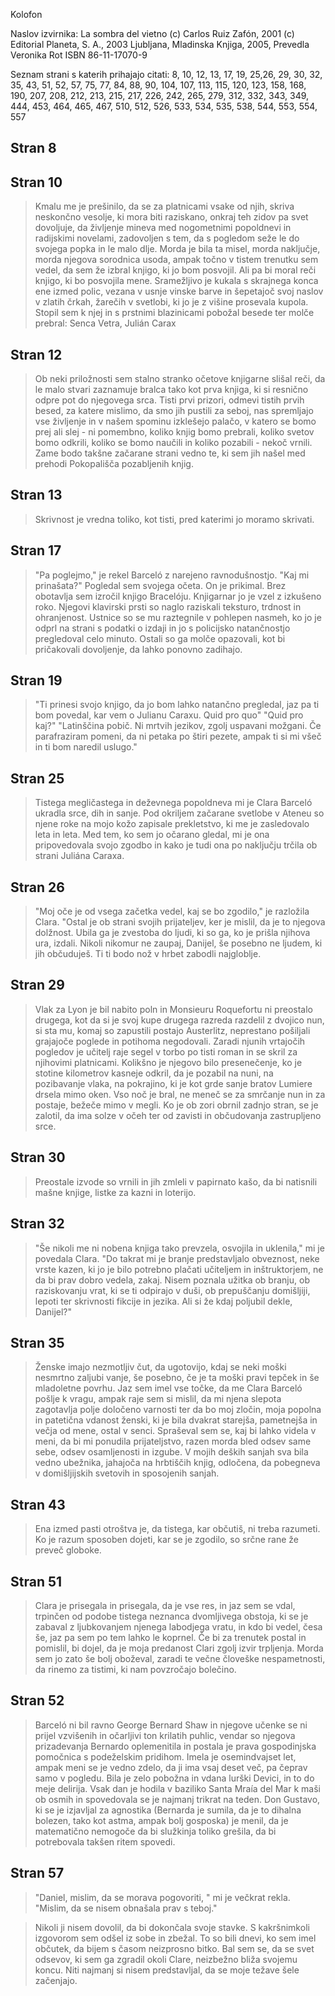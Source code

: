 Kolofon

Naslov izvirnika: La sombra del vietno
(c) Carlos Ruiz Zafón, 2001
(c) Editorial Planeta, S. A., 2003
Ljubljana, Mladinska Knjiga, 2005, Prevedla Veronika Rot
ISBN 86-11-17070-9



Seznam strani s katerih prihajajo citati: 8, 10, 12, 13, 17, 19, 25,26, 29, 30, 32, 35, 43, 51, 52, 57,
75, 77, 84, 88, 90, 104, 107, 113, 115, 120, 123, 158, 168, 190, 207, 208, 212, 213, 215, 217, 226,
242, 265, 279, 312, 332, 343, 349, 444, 453, 464, 465, 467, 510, 512, 526, 533, 534, 535, 538, 544,
553, 554, 557

## Stran 8

## Stran 10

> Kmalu me je prešinilo, da se za platnicami vsake od njih, skriva neskončno vesolje, ki mora biti raziskano,
onkraj teh zidov pa svet dovoljuje, da življenje mineva med nogometnimi popoldnevi in radijskimi novelami,
zadovoljen s tem, da s pogledom seže le do svojega popka in le malo dlje. Morda je bila ta misel, morda 
naključje, morda njegova sorodnica usoda, ampak točno v tistem trenutku sem vedel, da sem že izbral knjigo, ki
jo bom posvojil. Ali pa bi moral reči knjigo, ki bo posvojila mene. Sramežljivo je kukala s skrajnega konca 
ene izmed polic, vezana v usnje vinske barve in šepetajoč svoj naslov v zlatih črkah, žarečih v svetlobi, ki
jo je z višine prosevala kupola. Stopil sem k njej in s prstnimi blazinicami pobožal besede ter molče prebral:
Senca Vetra, Julián Carax


## Stran 12
> Ob neki priložnosti sem stalno stranko očetove knjigarne slišal reči, da le malo stvari zaznamuje bralca tako
kot prva knjiga, ki si resnično odpre pot do njegovega srca. Tisti prvi prizori, odmevi tistih prvih besed, za
katere mislimo, da smo jih pustili za seboj, nas spremljajo vse življenje in v našem spominu izklešejo palačo,
v katero se bomo prej ali slej - ni pomembno, koliko knjig bomo prebrali, koliko svetov bomo odkrili, koliko
se bomo naučili in koliko pozabili - nekoč vrnili. Zame bodo takšne začarane strani vedno te, ki sem jih
našel med prehodi Pokopališča pozabljenih knjig.

## Stran 13
> Skrivnost je vredna toliko, kot tisti, pred katerimi jo moramo skrivati.

## Stran 17
>"Pa poglejmo," je rekel Barceló z narejeno ravnodušnostjo. "Kaj mi prinašata?"
Pogledal sem svojega očeta. On je prikimal. Brez obotavlja sem izročil knjigo Bracelóju.
Knjigarnar jo je vzel z izkušeno roko. Njegovi klavirski prsti so naglo raziskali teksturo, 
trdnost in ohranjenost. Ustnice so se mu raztegnile v pohlepen nasmeh, ko jo je odprl na strani
s podatki o izdaji in jo s policijsko natančnostjo pregledoval celo minuto. Ostali so ga
molče opazovali, kot bi pričakovali dovoljenje, da lahko ponovno zadihajo.

## Stran 19
> "Ti prinesi svojo knjigo, da jo bom lahko natančno pregledal, jaz pa ti bom povedal, kar vem
o Julianu Caraxu. Quid pro quo"
> "Quid pro kaj?"
> "Latinščina pobič. Ni mrtvih jezikov, zgolj uspavani možgani. Če parafraziram pomeni, da
ni petaka po štiri pezete, ampak ti si mi všeč in ti bom naredil uslugo."

## Stran 25
> Tistega megličastega in deževnega popoldneva mi je Clara Barceló ukradla srce, dih in sanje.
Pod okriljem začarane svetlobe v Ateneu so njene roke na mojo kožo zapisale prekletstvo,
ki me je zasledovalo leta in leta. Med tem, ko sem jo očarano gledal, mi je ona pripovedovala
svojo zgodbo in kako je tudi ona po naključju trčila ob strani Juliána Caraxa.

## Stran 26
>"Moj oče je od vsega začetka vedel, kaj se bo zgodilo," je razložila Clara. "Ostal je
ob strani svojih prijateljev, ker je mislil, da je to njegova dolžnost. Ubila ga je
zvestoba do ljudi, ki so ga, ko je prišla njihova ura, izdali. Nikoli nikomur ne zaupaj,
Danijel, še posebno ne ljudem, ki jih občuduješ. Ti ti bodo nož v hrbet zabodli najgloblje.

## Stran 29
>Vlak za Lyon je  bil nabito poln in Monsieuru Roquefortu ni preostalo drugega, kot da si
je svoj kupe drugega razreda razdelil z dvojico nun, si sta mu, komaj so zapustili postajo
Austerlitz, neprestano pošiljali grajajoče poglede in potihoma negodovali. Zaradi njunih
vrtajočih pogledov je učitelj raje segel v torbo po tisti roman in se skril za njihovimi platnicami.
Kolikšno je njegovo bilo presenečenje, ko je stotine kilometrov kasneje odkril, da je pozabil na
nuni, na pozibavanje vlaka, na pokrajino, ki je kot grde sanje bratov Lumiere drsela mimo oken.
Vso noč je bral, ne meneč se za smrčanje nun in za postaje, bežeče mimo v megli. Ko je ob zori
obrnil zadnjo stran, se je zalotil, da ima solze v očeh ter od zavisti in občudovanja
zastrupljeno srce.

## Stran 30
>Preostale izvode so vrnili in jih zmleli v papirnato kašo, da bi natisnili mašne knjige,
listke za kazni in loterijo.

## Stran 32
>"Še nikoli me ni nobena knjiga tako prevzela, osvojila in uklenila," mi je povedala Clara.
"Do takrat mi je branje predstavljalo obveznost, neke vrste kazen, ki jo je bilo potrebno
plačati učiteljem in inštruktorjem, ne da bi prav dobro vedela, zakaj. Nisem poznala užitka
ob branju, ob raziskovanju vrat, ki se ti odpirajo v duši, ob prepuščanju domišljiji, lepoti
ter skrivnosti fikcije in jezika. Ali si že kdaj poljubil dekle, Danijel?"

## Stran 35
>Ženske imajo nezmotljiv čut, da ugotovijo, kdaj se neki moški nesmrtno zaljubi vanje, še
posebno, če je ta moški pravi tepček in še mladoletne povrhu. Jaz sem imel vse točke, da me
Clara Barceló pošlje k vragu, ampak raje sem si mislil, da mi njena slepota zagotavlja
polje določeno varnosti ter da bo moj zločin, moja popolna in patetična vdanost ženski, ki
je bila dvakrat starejša, pametnejša in večja od mene, ostal v senci. Spraševal sem se, kaj
bi lahko videla v meni, da bi mi ponudila prijateljstvo, razen morda bled odsev same sebe,
odsev osamljenosti in izgube. V mojih deških sanjah sva bila vedno ubežnika, jahajoča na
hrbtiščih knjig, odločena, da pobegneva v domišljijskih svetovih in sposojenih sanjah.

## Stran 43
>Ena izmed pasti otroštva je, da tistega, kar občutiš, ni treba razumeti. Ko je razum sposoben
dojeti, kar se je zgodilo, so srčne rane že preveč globoke.

## Stran 51
>Clara je prisegala in prisegala, da je vse res, in jaz sem se vdal, trpinčen od
podobe tistega neznanca dvomljivega obstoja, ki se je zabaval z ljubkovanjem njenega
labodjega vratu, in kdo bi vedel, česa še, jaz pa sem po tem lahko le koprnel.
Če bi za trenutek postal in pomislil, bi dojel, da je moja predanost Clari zgolj izvir
trpljenja. Morda sem jo zato še bolj oboževal, zaradi te večne človeške nespametnosti,
da rinemo za tistimi, ki nam povzročajo bolečino.

## Stran 52
>Barceló ni bil ravno George Bernard Shaw in njegove učenke se ni prijel vzvišenih
in očarljivi ton krilatih puhlic, vendar so njegova prizadevanja Bernardo oplemenitila in
postala je prava gospodinjska pomočnica s podeželskim pridihom. Imela je osemindvajset let,
ampak meni se je vedno zdelo, da ji ima vsaj deset več, pa čeprav samo v pogledu. Bila
je zelo pobožna in vdana lurški Devici, in to do meje delirija. Vsak dan je hodila
v baziliko Santa Mraía del Mar k maši ob osmih in spovedovala se je najmanj
trikrat na teden. Don Gustavo, ki se je izjavljal za agnostika (Bernarda je
sumila, da je to dihalna bolezen, tako kot astma, ampak bolj gosposka) je menil,
da je matematično nemogoče da bi služkinja toliko grešila, da bi potrebovala
takšen ritem spovedi.

## Stran 57
> "Daniel, mislim, da se morava pogovoriti, " mi je večkrat rekla. "Mislim, da se
nisem obnašala prav s teboj."

> Nikoli ji nisem dovolil, da bi dokončala svoje stavke. S kakršnimkoli izgovorom sem
odšel iz sobe in zbežal. To so bili dnevi, ko sem imel občutek, da bijem s časom
neizprosno bitko. Bal sem se, da se svet odsevov, ki sem ga zgradil okoli Clare, neizbežno
bliža svojemu koncu. Niti najmanj si nisem predstavljal, da se moje težave šele začenjajo.





[1]: http://www.masteringemacs.org/articles/2010/10/13/diacritics-in-emacs/
